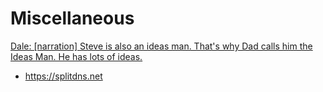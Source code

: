 # Miscellaneous

[Dale: [narration] Steve is also an ideas man. That's why Dad calls him the Ideas Man. He has lots of ideas.](https://en.wikiquote.org/wiki/The_Castle)

- https://splitdns.net
